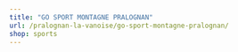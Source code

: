 ```yaml
---
title: "GO SPORT MONTAGNE PRALOGNAN"
url: /pralognan-la-vanoise/go-sport-montagne-pralognan/
shop: sports
---
```

